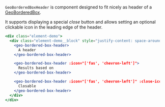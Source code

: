 `GeoBorderedBoxHeader` is component designed to fit nicely as header of a
[GeoBorderedBox](./#/Elements/GeoBorderedBox?id=geoborderedbox-1).

It supports displaying a special *close* button and allows setting an optional
clickable icon in the leading edge of the header.

```jsx
<div class="element-demo">
  <div class="element-demo__block" style="justify-content: space-around;">
    <geo-bordered-box-header>
      A header
    </geo-bordered-box-header>

    <geo-bordered-box-header :icon="['fas', 'chevron-left']">
      Results based on
    </geo-bordered-box-header>

    <geo-bordered-box-header :icon="['fas', 'chevron-left']" :close-icon="['fas', 'times']" @close="">
      Closable
    </geo-bordered-box-header>
  </div>
</div>
```
